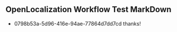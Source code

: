 ## OpenLocalization Workflow Test MarkDown

* 0798b53a-5d96-416e-94ae-77864d7dd7cd 
thanks!



<!--HONumber=Jan16_HO4-->
